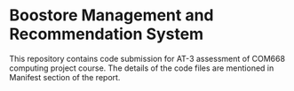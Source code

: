 # Boostore Management and Recommendation System

This repository contains code submission for AT-3 assessment of COM668 computing project course. The details of the code files are mentioned in Manifest section of the report.
